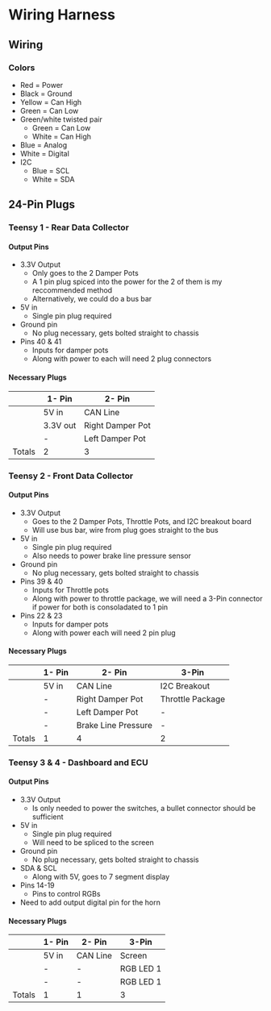 # Wiring Harness

## Wiring

### Colors

- Red = Power
- Black = Ground
- Yellow = Can High
- Green = Can Low
- Green/white twisted pair
  - Green = Can Low
  - White = Can High
- Blue = Analog
- White = Digital
- I2C
  - Blue = SCL
  - White = SDA

## 24-Pin Plugs

### Teensy 1 - Rear Data Collector

#### Output Pins

- 3.3V Output
  - Only goes to the 2 Damper Pots
  - A 1 pin plug spiced into the power for the 2 of them is my reccommended method
  - Alternatively, we could do a bus bar
- 5V in
  - Single pin plug required
- Ground pin
  - No plug necessary, gets bolted straight to chassis
- Pins 40 & 41
  - Inputs for damper pots
  - Along with power to each will need 2 plug connectors

#### Necessary Plugs

| | 1- Pin |  2- Pin |
| --- | --- | --- |
| | 5V in | CAN Line|
| | 3.3V out | Right Damper Pot |
| | - | Left Damper Pot |
| Totals| 2 | 3 |

### Teensy 2 - Front Data Collector

#### Output Pins

- 3.3V Output
  - Goes to the 2 Damper Pots, Throttle Pots, and I2C breakout board
  - Will use bus bar, wire from plug goes straight to the bus
- 5V in
  - Single pin plug required
  - Also needs to power brake line pressure sensor
- Ground pin
  - No plug necessary, gets bolted straight to chassis
- Pins 39 & 40
  - Inputs for Throttle pots
  - Along with power to throttle package, we will need a 3-Pin connector if power for both is consoladated to 1 pin
- Pins 22 & 23
  - Inputs for damper pots
  - Along with power each will need 2 pin plug

#### Necessary Plugs

| | 1- Pin |  2- Pin | 3-Pin |
| --- | --- | --- | --- |
| | 5V in | CAN Line| I2C Breakout |
| | - | Right Damper Pot | Throttle Package |
| | - | Left Damper Pot | - |
| | - | Brake Line Pressure | - |
| Totals| 1 | 4 | 2 |

### Teensy 3 & 4 - Dashboard and ECU

#### Output Pins

- 3.3V Output
  - Is only needed to power the switches, a bullet connector should be sufficient
- 5V in
  - Single pin plug required
  - Will need to be spliced to the screen
- Ground pin
  - No plug necessary, gets bolted straight to chassis
- SDA & SCL
  - Along with 5V, goes to 7 segment display
- Pins 14-19
  - Pins to control RGBs
- Need to add output digital pin for the horn

#### Necessary Plugs

| | 1- Pin |  2- Pin | 3-Pin |
| --- | --- | --- | --- |
| | 5V in | CAN Line | Screen |
| | - | - | RGB LED 1 |
| | - | - | RGB LED 1 |
| Totals| 1 | 1 | 3 |
